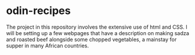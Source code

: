 # odin-recipes
The project in this repository involves the extensive use of html and CSS.
I will be setting up a few webpages that have a description on making sadza 
and roasted beef alongside some chopped vegetables, a mainstay for supper in 
many African countries. 
